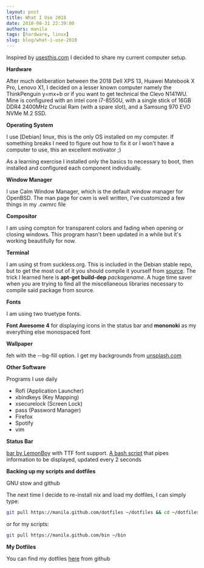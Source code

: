 ```yaml
---
layout: post
title: What I Use 2018
date: 2018-08-31 22:39:00
authors: manila
tags: [hardware, linux]
slug: blog/what-i-use-2018
---
```


Inspired by [usesthis.com](https://usesthis.com) I decided to share my current computer setup.

**Hardware**

After much deliberation between the 2018 Dell XPS 13, Huawei Matebook X Pro, Lenovo X1, I decided on a lesser known computer namely the ThinkPenguin y=mx+b or if you want to get technical the Clevo N141WU. Mine is configured with an intel core i7-8550U, with a single stick of 16GB DDR4 2400MHz Crucial Ram (with a spare slot), and a Samsung 970 EVO NVMe M.2 SSD.

**Operating System**

I use [Debian] linux, this is the only OS installed on my computer. If something breaks I need to figure out how to fix it or I won't have a computer to use, this an excellent motivator ;)

As a learning exercise I installed only the basics to necessary to boot, then installed and configured each component individually.

**Window Manager**

I use Calm Window Manager, which is the default window manager for OpenBSD. The man page for cwm is well written, I've customized a few things in my .cwmrc file

**Compositor**

I am using compton for transparent colors and fading when opening or closing windows.  This program hasn't been updated in a while but it's working beautifully for now.

**Terminal**

I am using st from suckless.org.  This is included in the Debian stable repo, but to get the most out of it you should compile it yourself from [source](https://st.suckless.org/). The trick I learned here is **apt-get build-dep** *packagename*. A huge time saver when you are trying to find all the miscellaneous libraries necessary to compile said package from source.

**Fonts**

I am using two truetype fonts.

**Font Awesome 4** for displaying icons in the status bar and **mononoki** as my everything else monospaced font

**Wallpaper**

feh with the --bg-fill option.  I get my backgrounds from [unsplash.com](https://unsplash.com)

**Other Software**

Programs I use daily

- Rofi (Application Launcher)
- xbindkeys (Key Mapping)
- xsecurelock (Screen Lock)
- pass (Password Manager)
- Firefox
- Spotify
- vim

**Status Bar**

[bar by LemonBoy](https://github.com/LemonBoy/bar) with TTF font support.
[A bash script](https://github.com/manila/bin/blob/master/bar) that pipes information to be displayed, updated every 2 seconds 

**Backing up my scripts and dotfiles**

GNU stow and github

The next time I decide to re-install nix and load my dotfiles, I can simply type: 
```bash
git pull https://manila.github.com/dotfiles ~/dotfiles && cd ~/dotfiles && stow .
```
or for my scripts:
```bash
git pull https://manila.github.com/bin ~/bin
```

**My Dotfiles**

You can find my dotfiles [here](https://github.com/manila/dotfiles) from github
